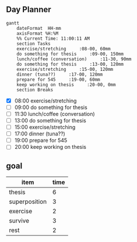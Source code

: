 ## Day Planner
```mermaid
gantt
    dateFormat  HH-mm
    axisFormat %H:%M
    %% Current Time: 11:00:11 AM
    section Tasks
    exercise/stretching     :08-00, 60mm
    do something for thesis     :09-00, 150mm
    lunch/coffee (conversation)     :11-30, 90mm
    do something for thesis     :13-00, 120mm
    exercise/stretching     :15-00, 120mm
    dinner (tuna??)     :17-00, 120mm
    prepare for 545     :19-00, 60mm
    keep working on thesis     :20-00, 0mm
    section Breaks

```

- [x] 08:00 exercise/stretching
- [ ] 09:00 do something for thesis
- [ ] 11:30 lunch/coffee (conversation)
- [ ] 13:00 do something for thesis
- [ ] 15:00 exercise/stretching
- [ ] 17:00 dinner (tuna??)
- [ ] 19:00 prepare for 545
- [ ] 20:00 keep working on thesis

## goal
|item|time|
|----|----|
|thesis|6|
|superposition|3|
|exercise|2|
|survive|3|
|rest|2|
